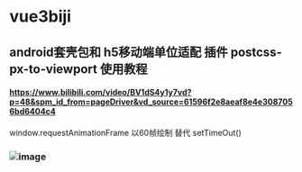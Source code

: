 # vue3biji

## android套壳包和 h5移动端单位适配 插件 postcss-px-to-viewport 使用教程 
#### https://www.bilibili.com/video/BV1dS4y1y7vd?p=48&spm_id_from=pageDriver&vd_source=61596f2e8aeaf8e4e3087056bd6404c4

window.requestAnimationFrame 以60帧绘制 替代 setTimeOut()
### ![image](https://user-images.githubusercontent.com/84298308/229272215-5b687ff4-1660-404c-88e4-364c901a4faa.png)
